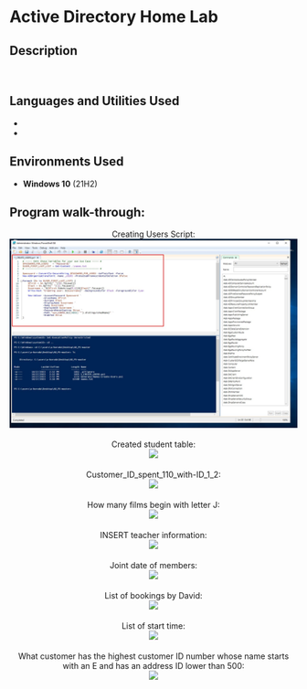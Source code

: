 <h1>Active Directory Home Lab</h1>

 

<h2>Description</h2>

<br />


<h2>Languages and Utilities Used</h2>

- <b></b> 
- <b></b>

<h2>Environments Used </h2>

- <b>Windows 10</b> (21H2)

<h2>Program walk-through:</h2>

<p align="center">
Creating Users Script: <br/>
<img src="https://github.com/Vlad774/ActiveDirectoryLab/blob/main/Creating%20Users%20script.jpg"/>
<br />
<br />
Created student table:  <br/>
<img src="https://github.com/Vlad774/SQL-test/blob/main/Created%20student%20table.png"/>
<br />
<br />
Customer_ID_spent_110_with-ID_1_2: <br/>
<img src="https://github.com/Vlad774/SQL-test/blob/main/Customer_ID_spent_110_with-ID_1_2.png"/>
<br />
<br />
How many films begin with letter J:  <br/>
<img src="https://github.com/Vlad774/SQL-test/blob/main/How%20many%20films%20begin%20with%20letter%20J.png"/>
<br />
<br />
INSERT teacher information:  <br/>
<img src="https://github.com/Vlad774/SQL-test/blob/main/INSERT%20teacher%20information.png"/>
<br />
<br />
Joint date of members:  <br/>
<img src="https://github.com/Vlad774/SQL-test/blob/main/Joint%20date%20of%20members.png"/>
<br />
<br />
List of bookings by David:  <br/>
<img src="https://github.com/Vlad774/SQL-test/blob/main/List%20of%20bookings%20by%20David.png"/>
<br />
<br />
List of start time:  <br/>
<img src="https://github.com/Vlad774/SQL-test/blob/main/List%20of%20start%20time.png"/>
<br />
<br />
What customer has the highest customer ID number whose name starts with an E and has an address ID lower than 500:  <br/>
<img src="https://github.com/Vlad774/SQL-test/blob/main/Whatcustomer%20has%20the%20highest%20customer%20ID%20number%20whose%20name%20starts%20with%20an%20E%20and%20has%20an%20address%20ID%20lower%20than%20500.png"/>
</p>

<!--
 ```diff
- text in red
+ text in green
! text in orange
# text in gray
@@ text in purple (and bold)@@
```
--!>
